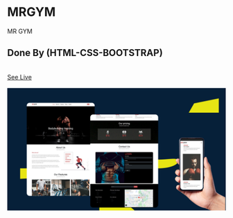 # MRGYM
MR GYM 
<br/>
<h2>Done By (HTML-CSS-BOOTSTRAP)</h2>
<br />
<a href=" https://adelsherif.github.io/MRGYM/">See Live</a>
<br/>
<br/>
<img src="https://github.com/Adelsherif/MRGYM/blob/master/Untitled-5.jpg" />
